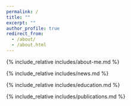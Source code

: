 ```yaml
---
permalink: /
title: ""
excerpt: ""
author_profile: true
redirect_from:
  - /about/
  - /about.html
---
```


<span class='anchor' id='about-me'></span>

{% include_relative includes/about-me.md %}

{% include_relative includes/news.md %}

{% include_relative includes/education.md %}

{% include_relative includes/publications.md %}

<!-- {% include_relative includes/grants-and-contracts.md %}

{% include_relative includes/people.md %}

{% include_relative includes/honors-and-awards.md %} -->
